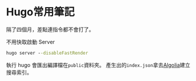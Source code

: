 # Hugo常用筆記


隔了四個月，差點連指令都不會打了。

<!--more-->

不用快取啟動 Server

```cmd
hugo server --disableFastRender
```

執行 hugo 會匯出編譯檔在`public`資料夾。
產生出的`index.json`拿去[Algolia](https://www.algolia.com/ 'algolia')建立搜尋索引。

